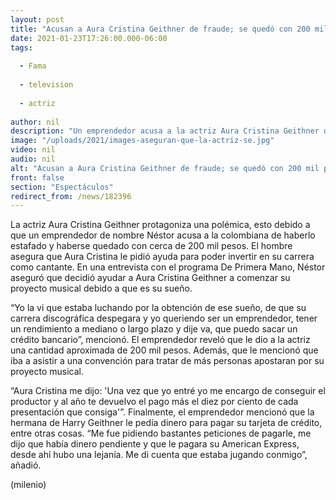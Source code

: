 ```yaml
---
layout: post
title: "Acusan a Aura Cristina Geithner de fraude; se quedó con 200 mil pesos"
date: 2021-01-23T17:26:00.000-06:00
tags:
  
  - Fama
  
  - television
  
  - actriz
  
author: nil
description: "Un emprendedor acusa a la actriz Aura Cristina Geithner de estafarlo y quedarse con 200 mil pesos."
image: "/uploads/2021/images-aseguran-que-la-actriz-se.jpg"
video: nil
audio: nil
alt: "Acusan a Aura Cristina Geithner de fraude; se quedó con 200 mil pesos"
front: false
section: "Espectáculos"
redirect_from: /news/182396
---
```


La actriz Aura Cristina Geithner protagoniza una polémica, esto debido a que un emprendedor de nombre Néstor acusa a la colombiana de haberlo estafado y haberse quedado con cerca de 200 mil pesos. El hombre asegura que Aura Cristina le pidió ayuda para poder invertir en su carrera como cantante. En una entrevista con el programa De Primera Mano, Néstor aseguró que decidió ayudar a Aura Cristina Geithner a comenzar su proyecto musical debido a que es su sueño. 

“Yo la vi que estaba luchando por la obtención de ese sueño, de que su carrera discográfica despegara y yo queriendo ser un emprendedor, tener un rendimiento a mediano o largo plazo y dije va, que puedo sacar un crédito bancario”, mencionó. El emprendedor reveló que le dio a la actriz una cantidad aproximada de 200 mil pesos. Además, que le mencionó que iba a asistir a una convención para tratar de más personas apostaran por su proyecto musical. 

“Aura Cristina me dijo: 'Una vez que yo entré yo me encargo de conseguir el productor y al año te devuelvo el pago más el diez por ciento de cada presentación que consiga'”. Finalmente, el emprendedor mencionó que la hermana de Harry Geithner le pedía dinero para pagar su tarjeta de crédito, entre otras cosas. “Me fue pidiendo bastantes peticiones de pagarle, me dijo que había dinero pendiente y que le pagara su American Express, desde ahí hubo una lejanía. Me di cuenta que estaba jugando conmigo”, añadió. 

(milenio)